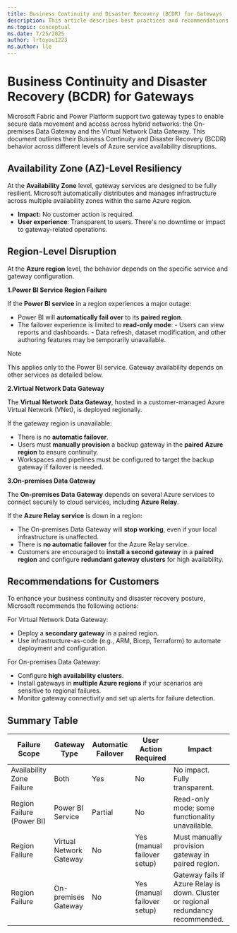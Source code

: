 ```yaml
---
title: Business Continuity and Disaster Recovery (BCDR) for Gateways 
description: This article describes best practices and recommendations for the on-premises data gateway and virtual network data gateway business Continuity and Disaster Recovery (BCDR).
ms.topic: conceptual
ms.date: 7/25/2025
author: lrtoyou1223
ms.author: lle
---
```


# Business Continuity and Disaster Recovery (BCDR) for Gateways

Microsoft Fabric and Power Platform support two gateway types to enable secure data movement and access across hybrid networks: the On-premises Data Gateway and the Virtual Network Data Gateway. This document outlines their Business Continuity and Disaster Recovery (BCDR) behavior across different levels of Azure service availability disruptions.

## Availability Zone (AZ)-Level Resiliency

At the **Availability Zone** level, gateway services are designed to be fully resilient. Microsoft automatically distributes and manages infrastructure across multiple availability zones within the same Azure region.

- **Impact:** No customer action is required.
- **User experience**: Transparent to users. There's no downtime or impact to gateway-related operations.

## Region-Level Disruption

At the **Azure region** level, the behavior depends on the specific service and gateway configuration.

**1.Power BI Service Region Failure**

If the **Power BI service** in a region experiences a major outage:

- Power BI will **automatically fail over** to its **paired region**.
- The failover experience is limited to **read-only mode**:
      - Users can view reports and dashboards.
      - Data refresh, dataset modification, and other authoring features may be temporarily unavailable.

> [!NOTE]
> This applies only to the Power BI service. Gateway availability depends on other services as detailed below.

**2.Virtual Network Data Gateway**

The **Virtual Network Data Gateway**, hosted in a customer-managed Azure Virtual Network (VNet), is deployed regionally.

If the gateway region is unavailable:

- There is no **automatic failover**.
- Users must **manually provision** a backup gateway in the **paired Azure region** to ensure continuity.
- Workspaces and pipelines must be configured to target the backup gateway if failover is needed.

**3.On-premises Data Gateway**

The **On-premises Data Gateway** depends on several Azure services to connect securely to cloud services, including **Azure Relay**.

If the **Azure Relay service** is down in a region:

- The On-premises Data Gateway will **stop working**, even if your local infrastructure is unaffected. 
- There is **no automatic failover** for the Azure Relay service. 
- Customers are encouraged to **install a second gateway** in a **paired region** and configure **redundant gateway clusters** for high availability. 

## Recommendations for Customers

To enhance your business continuity and disaster recovery posture, Microsoft recommends the following actions:

For Virtual Network Data Gateway:

- Deploy a **secondary gateway** in a paired region.
- Use infrastructure-as-code (e.g., ARM, Bicep, Terraform) to automate deployment and configuration.

For On-premises Data Gateway:

- Configure **high availability clusters**.
- Install gateways in **multiple Azure regions** if your scenarios are sensitive to regional failures.
- Monitor gateway connectivity and set up alerts for failure detection.

## Summary Table

|Failure Scope |Gateway Type |Automatic Failover |User Action Required |Impact |
|-----------|-----------|----------|-----------------|---------------|
|Availability Zone Failure |Both |Yes |No |No impact. Fully transparent. |
|Region Failure (Power BI) |Power BI Service |Partial |No |Read-only mode; some functionality unavailable.|
|Region Failure |Virtual Network Gateway |No |Yes (manual failover setup) |Must manually provision gateway in paired region. |
|Region Failure |On-premises Gateway |No |Yes (manual failover setup) |Gateway fails if Azure Relay is down. Cluster or regional redundancy recommended. |
